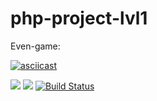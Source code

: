 # php-project-lvl1

Even-game:

[![asciicast](https://asciinema.org/a/FoPN5SJW8cDnVnZgRcqqCpMDY.svg)](https://asciinema.org/a/FoPN5SJW8cDnVnZgRcqqCpMDY)

<a href="https://codeclimate.com/github/Atar-rr/php-project-lvl1/maintainability"><img src="https://api.codeclimate.com/v1/badges/d7f50cf55da1769a1156/maintainability" /></a>
<a href="https://codeclimate.com/github/Atar-rr/php-project-lvl1/test_coverage"><img src="https://api.codeclimate.com/v1/badges/d7f50cf55da1769a1156/test_coverage" /></a>
[![Build Status](https://travis-ci.org/Atar-rr/php-project-lvl1.svg?branch=master)](https://travis-ci.org/Atar-rr/php-project-lvl1)
